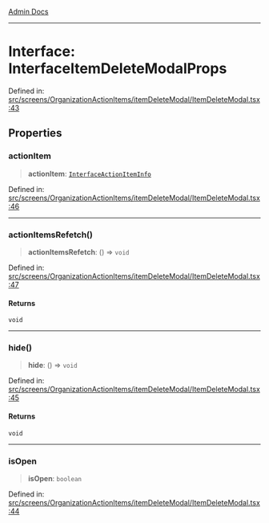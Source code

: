 [Admin Docs](/)

***

# Interface: InterfaceItemDeleteModalProps

Defined in: [src/screens/OrganizationActionItems/itemDeleteModal/ItemDeleteModal.tsx:43](https://github.com/PalisadoesFoundation/talawa-admin/blob/main/src/screens/OrganizationActionItems/itemDeleteModal/ItemDeleteModal.tsx#L43)

## Properties

### actionItem

> **actionItem**: [`InterfaceActionItemInfo`](../../../../../utils/interfaces/interfaces/InterfaceActionItemInfo.md)

Defined in: [src/screens/OrganizationActionItems/itemDeleteModal/ItemDeleteModal.tsx:46](https://github.com/PalisadoesFoundation/talawa-admin/blob/main/src/screens/OrganizationActionItems/itemDeleteModal/ItemDeleteModal.tsx#L46)

***

### actionItemsRefetch()

> **actionItemsRefetch**: () => `void`

Defined in: [src/screens/OrganizationActionItems/itemDeleteModal/ItemDeleteModal.tsx:47](https://github.com/PalisadoesFoundation/talawa-admin/blob/main/src/screens/OrganizationActionItems/itemDeleteModal/ItemDeleteModal.tsx#L47)

#### Returns

`void`

***

### hide()

> **hide**: () => `void`

Defined in: [src/screens/OrganizationActionItems/itemDeleteModal/ItemDeleteModal.tsx:45](https://github.com/PalisadoesFoundation/talawa-admin/blob/main/src/screens/OrganizationActionItems/itemDeleteModal/ItemDeleteModal.tsx#L45)

#### Returns

`void`

***

### isOpen

> **isOpen**: `boolean`

Defined in: [src/screens/OrganizationActionItems/itemDeleteModal/ItemDeleteModal.tsx:44](https://github.com/PalisadoesFoundation/talawa-admin/blob/main/src/screens/OrganizationActionItems/itemDeleteModal/ItemDeleteModal.tsx#L44)
